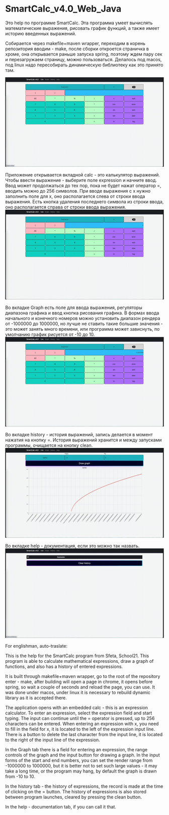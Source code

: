 # SmartCalc_v4.0_Web_Java

Это help по программе SmartCalc.
Эта программа умеет вычислять математические выражения, рисовать график функций, а также имеет историю введенных выражений.

Собирается через makefile+maven wrapper, переходим в корень репозитория вводим - make, после сборки откроется страничка в хроме, она открывается раньше запуска spring, поэтому ждем пару сек и перезагружаем страницу, можно пользоваться.
Делалось под macos, под linux надо пересобирать динамическую библиотеку как это принято там.

![](images/flex_example.gif)

Приложение открывается вкладной calc - это калькулятор выражений.
Чтобы ввести выражение - выберите поле expression и начните ввод.
Ввод может продолжаться до тех пор, пока не будет нажат оператор =, вводить можно до 256 символов.
При вводе выражения с х нужно заполнить поле для x, оно располагается слева от строки ввода выражения.
Есть кнопка удаления последнего символа из строки ввода, оно располагается справа от строки ввода выражения.
![](images/calc_tab.gif)

Во вкладке Graph есть поле для ввода выражения, регуляторы диапазона графика и ввод кнопка рисования графика. 
В формах ввода начального и конечного номеров можно
установить диапазон рендера от -1000000 до 1000000, но лучше не ставить такие большие значения - это может занять много времени, или программа может зависнуть, по умолчанию график рисуется от -10 до 10.
![](images/graph_tab.gif)

Во вкладке history - история выражений, запись делается в момент нажатия на кнопку =. История выражений хранится и между запусками программы, очищается на кнопку clean.
![](images/history_tab.gif)

Во вкладке help -  документация, если это можно так назвать.
![](images/help_tab.gif)

For englishman, auto-traslate:

This is the help for the SmartCalc program from Sfeta, School21.
This program is able to calculate mathematical expressions, draw a graph of functions, and also has a history of entered expressions.

It is built through makefile+maven wrapper, go to the root of the repository enter - make, after building will open a page in chrome, it opens before spring, so wait a couple of seconds and reload the page, you can use.
It was done under macos, under linux it is necessary to rebuild dynamic library as it is accepted there.

The application opens with an embedded calc - this is an expression calculator.
To enter an expression, select the expression field and start typing.
The input can continue until the = operator is pressed, up to 256 characters can be entered.
When entering an expression with x, you need to fill in the field for x, it is located to the left of the expression input line.
There is a button to delete the last character from the input line, it is located to the right of the input line of the expression.

In the Graph tab there is a field for entering an expression, the range controls of the graph and the input button for drawing a graph. 
In the input forms of the start and end numbers, you can
set the render range from -1000000 to 1000000, but it is better not to set such large values - it may take a long time, or the program may hang, by default the graph is drawn from -10 to 10.

In the history tab - the history of expressions, the record is made at the time of clicking on the = button. The history of expressions is also stored between program launches, cleared by pressing the clean button.

In the help - documentation tab, if you can call it that.
